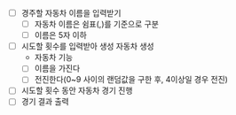 - [ ] 경주할 자동차 이름을 입력받기
  - [ ] 자동차 이름은 쉼표(,)를 기준으로 구분
  - [ ] 이름은 5자 이하
- [ ] 시도할 횟수를 입력받아 생성 자동차 생성
  - 자동차 기능
  - [ ] 이름을 가진다
  - [ ] 전진한다(0~9 사이의 랜덤값을 구한 후, 4이상일 경우 전진)
- [ ] 시도할 횟수 동안 자동차 경기 진행
- [ ] 경기 결과 출력
